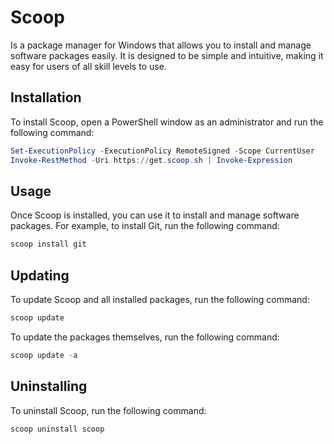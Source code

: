 # Scoop

Is a package manager for Windows that allows you to install and manage software packages easily. It is designed to be simple and intuitive, making it easy for users of all skill levels to use.

## Installation

To install Scoop, open a PowerShell window as an administrator and run the following command:

```powershell
Set-ExecutionPolicy -ExecutionPolicy RemoteSigned -Scope CurrentUser
Invoke-RestMethod -Uri https://get.scoop.sh | Invoke-Expression
```

## Usage

Once Scoop is installed, you can use it to install and manage software packages. For example, to install Git, run the following command:

```powershell
scoop install git
```

## Updating

To update Scoop and all installed packages, run the following command:

```powershell
scoop update
```

To update the packages themselves, run the following command:

```powershell
scoop update -a
```

## Uninstalling

To uninstall Scoop, run the following command:

```powershell
scoop uninstall scoop
```
